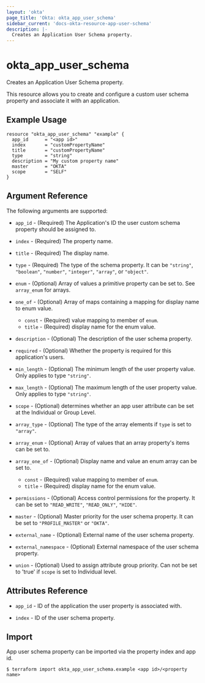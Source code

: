 ```yaml
---
layout: 'okta'
page_title: 'Okta: okta_app_user_schema'
sidebar_current: 'docs-okta-resource-app-user-schema'
description: |-
  Creates an Application User Schema property.
---
```


# okta_app_user_schema

Creates an Application User Schema property.

This resource allows you to create and configure a custom user schema property and associate it with an application.

## Example Usage

```hcl
resource "okta_app_user_schema" "example" {
  app_id      = "<app id>"
  index       = "customPropertyName"
  title       = "customPropertyName"
  type        = "string"
  description = "My custom property name"
  master      = "OKTA"
  scope       = "SELF"
}
```

## Argument Reference

The following arguments are supported:

- `app_id` - (Required) The Application's ID the user custom schema property should be assigned to.

- `index` - (Required) The property name.

- `title` - (Required) The display name.

- `type` - (Required) The type of the schema property. It can be `"string"`, `"boolean"`, `"number"`, `"integer"`, `"array"`, or `"object"`.

- `enum` - (Optional) Array of values a primitive property can be set to. See `array_enum` for arrays.

- `one_of` - (Optional) Array of maps containing a mapping for display name to enum value.

  - `const` - (Required) value mapping to member of `enum`.
  - `title` - (Required) display name for the enum value.

- `description` - (Optional) The description of the user schema property.

- `required` - (Optional) Whether the property is required for this application's users.

- `min_length` - (Optional) The minimum length of the user property value. Only applies to type `"string"`.

- `max_length` - (Optional) The maximum length of the user property value. Only applies to type `"string"`.

- `scope` - (Optional) determines whether an app user attribute can be set at the Individual or Group Level.

- `array_type` - (Optional) The type of the array elements if `type` is set to `"array"`.

- `array_enum` - (Optional) Array of values that an array property's items can be set to.

- `array_one_of` - (Optional) Display name and value an enum array can be set to.

  - `const` - (Required) value mapping to member of `enum`.
  - `title` - (Required) display name for the enum value.

- `permissions` - (Optional) Access control permissions for the property. It can be set to `"READ_WRITE"`, `"READ_ONLY"`, `"HIDE"`.

- `master` - (Optional) Master priority for the user schema property. It can be set to `"PROFILE_MASTER"` or `"OKTA"`.

- `external_name` - (Optional) External name of the user schema property.

- `external_namespace` - (Optional) External namespace of the user schema property.

- `union` - (Optional) Used to assign attribute group priority. Can not be set to 'true' if `scope` is set to Individual level.

## Attributes Reference

- `app_id` - ID of the application the user property is associated with.

- `index` - ID of the user schema property.

## Import

App user schema property can be imported via the property index and app id.

```
$ terraform import okta_app_user_schema.example <app id>/<property name>
```
